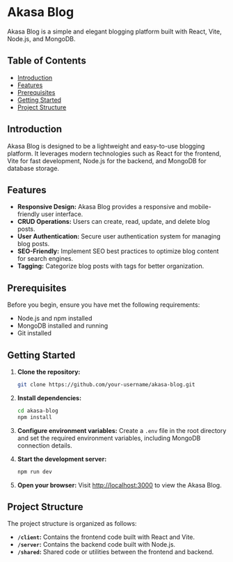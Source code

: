 # Akasa Blog

Akasa Blog is a simple and elegant blogging platform built with React, Vite, Node.js, and MongoDB.

## Table of Contents
- [Introduction](#introduction)
- [Features](#features)
- [Prerequisites](#prerequisites)
- [Getting Started](#getting-started)
- [Project Structure](#project-structure)

## Introduction

Akasa Blog is designed to be a lightweight and easy-to-use blogging platform. It leverages modern technologies such as React for the frontend, Vite for fast development, Node.js for the backend, and MongoDB for database storage.

## Features

- **Responsive Design:** Akasa Blog provides a responsive and mobile-friendly user interface.
- **CRUD Operations:** Users can create, read, update, and delete blog posts.
- **User Authentication:** Secure user authentication system for managing blog posts.
- **SEO-Friendly:** Implement SEO best practices to optimize blog content for search engines.
- **Tagging:** Categorize blog posts with tags for better organization.

## Prerequisites

Before you begin, ensure you have met the following requirements:

- Node.js and npm installed
- MongoDB installed and running
- Git installed

## Getting Started

1. **Clone the repository:**
   ```bash
   git clone https://github.com/your-username/akasa-blog.git
   ```

2. **Install dependencies:**
   ```bash
   cd akasa-blog
   npm install
   ```

3. **Configure environment variables:**
   Create a `.env` file in the root directory and set the required environment variables, including MongoDB connection details.

4. **Start the development server:**
   ```bash
   npm run dev
   ```

5. **Open your browser:**
   Visit [http://localhost:3000](http://localhost:5173) to view the Akasa Blog.

## Project Structure

The project structure is organized as follows:

- **`/client`:** Contains the frontend code built with React and Vite.
- **`/server`:** Contains the backend code built with Node.js.
- **`/shared`:** Shared code or utilities between the frontend and backend.
